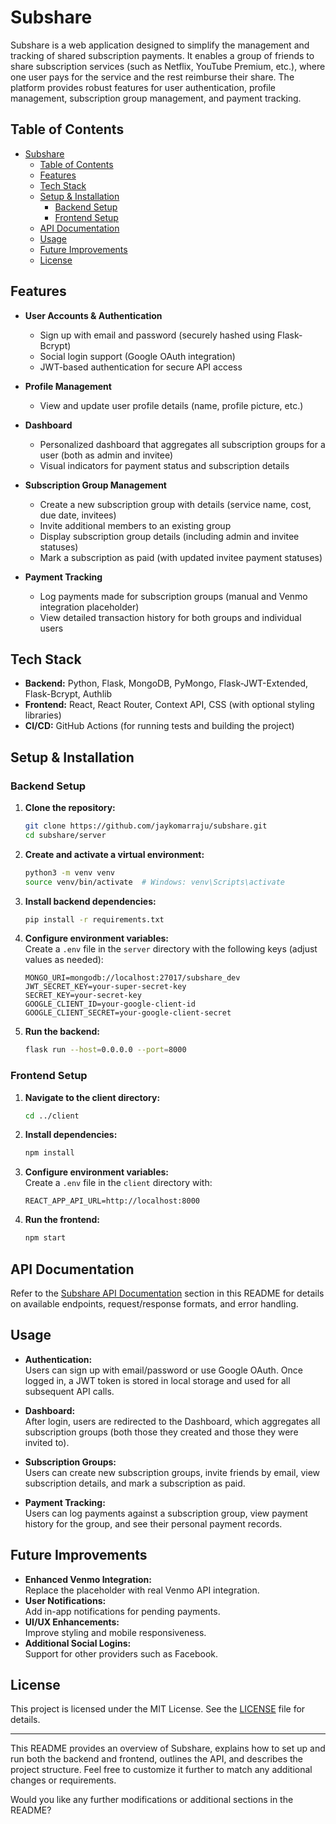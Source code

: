 # Subshare

Subshare is a web application designed to simplify the management and tracking of shared subscription payments. It enables a group of friends to share subscription services (such as Netflix, YouTube Premium, etc.), where one user pays for the service and the rest reimburse their share. The platform provides robust features for user authentication, profile management, subscription group management, and payment tracking.

## Table of Contents

- [Subshare](#subshare)
  - [Table of Contents](#table-of-contents)
  - [Features](#features)
  - [Tech Stack](#tech-stack)
  - [Setup \& Installation](#setup--installation)
    - [Backend Setup](#backend-setup)
    - [Frontend Setup](#frontend-setup)
  - [API Documentation](#api-documentation)
  - [Usage](#usage)
  - [Future Improvements](#future-improvements)
  - [License](#license)

## Features

- **User Accounts & Authentication**
  - Sign up with email and password (securely hashed using Flask-Bcrypt)
  - Social login support (Google OAuth integration)
  - JWT-based authentication for secure API access

- **Profile Management**
  - View and update user profile details (name, profile picture, etc.)

- **Dashboard**
  - Personalized dashboard that aggregates all subscription groups for a user (both as admin and invitee)
  - Visual indicators for payment status and subscription details

- **Subscription Group Management**
  - Create a new subscription group with details (service name, cost, due date, invitees)
  - Invite additional members to an existing group
  - Display subscription group details (including admin and invitee statuses)
  - Mark a subscription as paid (with updated invitee payment statuses)

- **Payment Tracking**
  - Log payments made for subscription groups (manual and Venmo integration placeholder)
  - View detailed transaction history for both groups and individual users

## Tech Stack

- **Backend:** Python, Flask, MongoDB, PyMongo, Flask-JWT-Extended, Flask-Bcrypt, Authlib
- **Frontend:** React, React Router, Context API, CSS (with optional styling libraries)
- **CI/CD:** GitHub Actions (for running tests and building the project)

## Setup & Installation

### Backend Setup

1. **Clone the repository:**

   ```bash
   git clone https://github.com/jaykomarraju/subshare.git
   cd subshare/server
   ```

2. **Create and activate a virtual environment:**

   ```bash
   python3 -m venv venv
   source venv/bin/activate  # Windows: venv\Scripts\activate
   ```

3. **Install backend dependencies:**

   ```bash
   pip install -r requirements.txt
   ```

4. **Configure environment variables:**  
   Create a `.env` file in the `server` directory with the following keys (adjust values as needed):

   ```
   MONGO_URI=mongodb://localhost:27017/subshare_dev
   JWT_SECRET_KEY=your-super-secret-key
   SECRET_KEY=your-secret-key
   GOOGLE_CLIENT_ID=your-google-client-id
   GOOGLE_CLIENT_SECRET=your-google-client-secret
   ```

5. **Run the backend:**

   ```bash
   flask run --host=0.0.0.0 --port=8000
   ```

### Frontend Setup

1. **Navigate to the client directory:**

   ```bash
   cd ../client
   ```

2. **Install dependencies:**

   ```bash
   npm install
   ```

3. **Configure environment variables:**  
   Create a `.env` file in the `client` directory with:

   ```
   REACT_APP_API_URL=http://localhost:8000
   ```

4. **Run the frontend:**

   ```bash
   npm start
   ```

## API Documentation

Refer to the [Subshare API Documentation](#subshare-api-documentation) section in this README for details on available endpoints, request/response formats, and error handling.

## Usage

- **Authentication:**  
  Users can sign up with email/password or use Google OAuth. Once logged in, a JWT token is stored in local storage and used for all subsequent API calls.

- **Dashboard:**  
  After login, users are redirected to the Dashboard, which aggregates all subscription groups (both those they created and those they were invited to).

- **Subscription Groups:**  
  Users can create new subscription groups, invite friends by email, view subscription details, and mark a subscription as paid.

- **Payment Tracking:**  
  Users can log payments against a subscription group, view payment history for the group, and see their personal payment records.

## Future Improvements

- **Enhanced Venmo Integration:**  
  Replace the placeholder with real Venmo API integration.
- **User Notifications:**  
  Add in-app notifications for pending payments.
- **UI/UX Enhancements:**  
  Improve styling and mobile responsiveness.
- **Additional Social Logins:**  
  Support for other providers such as Facebook.

## License

This project is licensed under the MIT License. See the [LICENSE](LICENSE) file for details.

---

This README provides an overview of Subshare, explains how to set up and run both the backend and frontend, outlines the API, and describes the project structure. Feel free to customize it further to match any additional changes or requirements.

Would you like any further modifications or additional sections in the README?